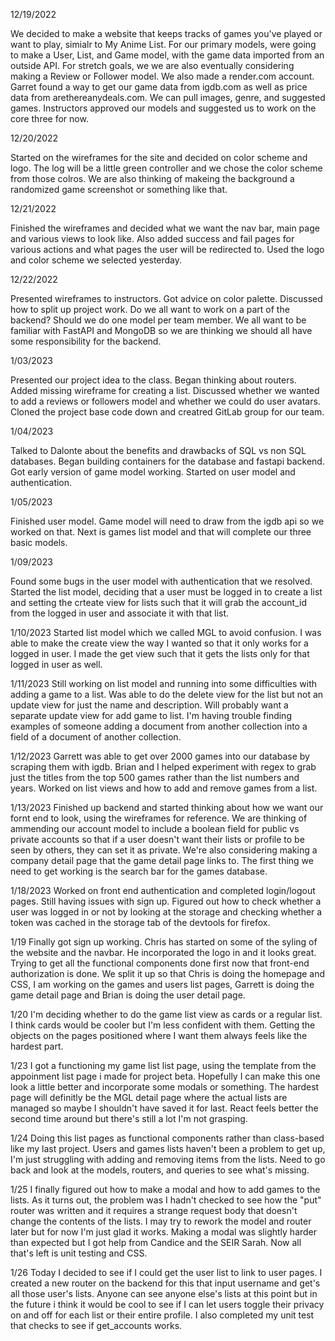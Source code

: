 12/19/2022

We decided to make a website that keeps tracks of games you've played or want to play, simialr to My Anime List. For our primary models, were going to make a User, List, and Game model, with the game data imported from an outside API. For stretch goals, we we are also eventually considering making a Review or Follower model. We also made a render.com account. Garret found a way to get our game data from igdb.com as well as price data from arethereanydeals.com.  We can pull images, genre, and suggested games. Instructors approved our models and suggested us to work on the core three for now.


12/20/2022

Started on the wireframes for the site and decided on color scheme and logo. The log will be a little green controller and we chose the color scheme from those colros. We are also thinking of makeing the background a randomized game screenshot or something like that.

12/21/2022

Finished the wireframes and decided what we want the nav bar, main page and various views to look like. Also added success and fail pages for various actions and what pages the user will be redirected to. Used the logo and color scheme we selected yesterday.

12/22/2022

Presented wireframes to instructors. Got advice on color palette. Discussed how to split up project work. Do we all want to work on a part of the backend? Should we do one model per team member. We all want to be familiar with FastAPI and MongoDB so we are thinking we should all have some responsibility for the backend.

1/03/2023

Presented our project idea to the class. Began thinking about routers. Added missing wireframe for creating a list. Discussed whether we wanted to add a reviews or followers model and whether we could do user avatars. Cloned the project base code down and creatred GitLab group for our team.

1/04/2023

Talked to Dalonte about the benefits and drawbacks of SQL vs non SQL databases. Began building containers for the database and fastapi backend. Got early version of game model working. Started on user model and authentication.

1/05/2023

Finished user model. Game model will need to draw from the igdb api so we worked on that. Next is games list model and that will complete our three basic models.

1/09/2023

Found some bugs in the user model with authentication that we resolved. Started the list model, deciding that a user must be logged in to create a list and setting the crteate view for lists such that it will grab the account_id from the logged in user and associate it with that list.

1/10/2023
Started list model which we called MGL to avoid confusion. I was able to make the create view the way I wanted so that it only works for a logged in user. I made the get view such that it gets the lists only for that logged in user as well.

1/11/2023
Still working on list model and running into some difficulties with adding a game to a list. Was able to do the delete view for the list but not an update view for just the name and description. Will probably want a separate update view for add game to list. I'm having trouble finding examples of someone adding a document from another collection into a field of a document of another collection.

1/12/2023
Garrett was able to get over 2000 games into our database by scraping them with igdb. Brian and I helped experiment with regex to grab just the titles from the top 500 games rather than the list numbers and years. Worked on list views and how to add and remove games from a list.


1/13/2023
Finished up backend and started thinking about how we want our fornt end to look, using the wireframes for reference. We are thinking of ammending our account model to include a boolean field for public vs private accounts so that if a user doesn't want their lists or profile to be seen by others, they can set it as private. We're also considering making a company detail page that the game detail page links to. The first thing we need to get working is the search bar for the games database.

1/18/2023
Worked on front end authentication and completed login/logout pages. Still having issues with sign up. Figured out how to check whether a user was logged in or not by looking at the storage and checking whether a token was cached in the storage tab of the devtools for firefox.

1/19
Finally got sign up working. Chris has started on some of the syling of the website and the navbar. He incorporated the logo in and it looks great. Trying to get all the functional components done first now that front-end authorization is done. We split it up so that Chris is doing the homepage and CSS, I am working on the games and users list pages, Garrett is doing the game detail page and Brian is doing the user detail page.

1/20
I'm deciding whether to do the game list view as cards or a regular list. I think cards would be cooler but I'm less confident with them. Getting the objects on the pages positioned where I want them always feels like the hardest part.

1/23
I got a functioning my game list list page, using the template from the appoinment list page i made for project beta. Hopefully I can make this one look a little better and incorporate some modals or something. The hardest page will definitly be the MGL detail page where the actual lists are managed so maybe I shouldn't have saved it for last. React feels better the second time around but there's still a lot I'm not grasping.

1/24
Doing this list pages as functional components rather than class-based like my last project. Users and games lists haven't been a problem to get up, I'm just struggling with adding and removing items from the lists. Need to go back and look at the models, routers, and queries to see what's missing.

1/25
I finally figured out how to make a modal and how to add games to the lists. As it turns out, the problem was I hadn't checked to see how the "put" router was written and it requires a strange request body that doesn't change the contents of the lists. I may try to rework the model and router later but for now I'm just glad it works. Making a modal was slightly harder than expected but I got help from Candice and the SEIR Sarah. Now all that's left is unit testing and CSS.

1/26
Today I decided to see if I could get the user list to link to user pages. I created a new router on the backend for this that input username and get's all those user's lists. Anyone can see anyone else's lists at this point but in the future i think it would be cool to see if I can let users toggle their privacy on and off for each list or their entire profile. I also completed my unit test that checks to see if get_accounts works.
